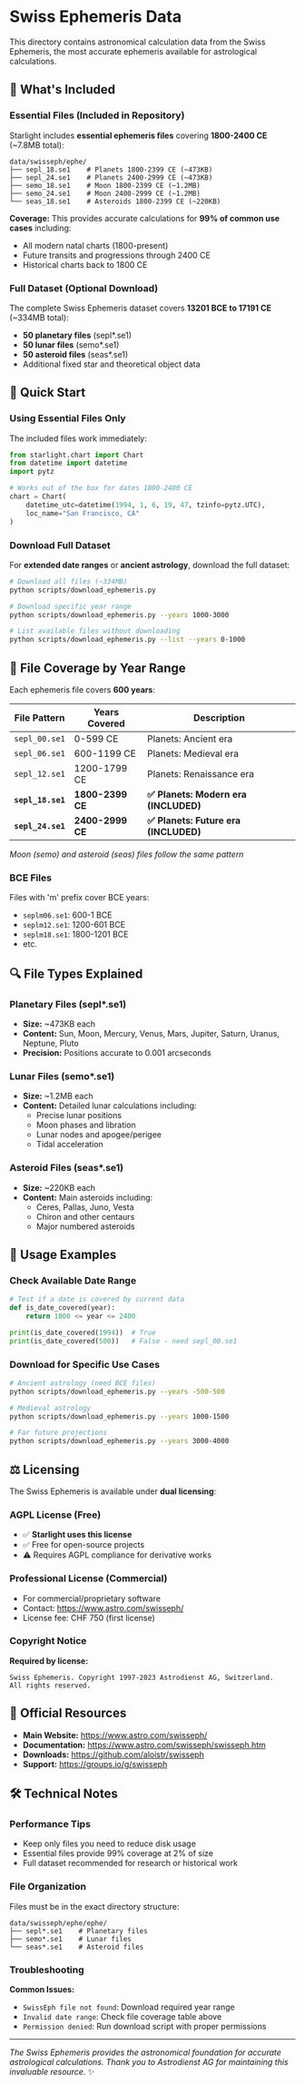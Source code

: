 # Swiss Ephemeris Data

This directory contains astronomical calculation data from the Swiss Ephemeris, the most accurate ephemeris available for astrological calculations.

## 📁 What's Included

### Essential Files (Included in Repository)
Starlight includes **essential ephemeris files** covering **1800-2400 CE** (~7.8MB total):

```
data/swisseph/ephe/
├── sepl_18.se1    # Planets 1800-2399 CE (~473KB)
├── sepl_24.se1    # Planets 2400-2999 CE (~473KB)
├── semo_18.se1    # Moon 1800-2399 CE (~1.2MB)
├── semo_24.se1    # Moon 2400-2999 CE (~1.2MB)
└── seas_18.se1    # Asteroids 1800-2399 CE (~220KB)
```

**Coverage:** This provides accurate calculations for **99% of common use cases** including:
- All modern natal charts (1800-present)
- Future transits and progressions through 2400 CE
- Historical charts back to 1800 CE

### Full Dataset (Optional Download)
The complete Swiss Ephemeris dataset covers **13201 BCE to 17191 CE** (~334MB total):
- **50 planetary files** (sepl*.se1)
- **50 lunar files** (semo*.se1)
- **50 asteroid files** (seas*.se1)
- Additional fixed star and theoretical object data

## 🚀 Quick Start

### Using Essential Files Only
The included files work immediately:

```python
from starlight.chart import Chart
from datetime import datetime
import pytz

# Works out of the box for dates 1800-2400 CE
chart = Chart(
    datetime_utc=datetime(1994, 1, 6, 19, 47, tzinfo=pytz.UTC),
    loc_name="San Francisco, CA"
)
```

### Download Full Dataset

For **extended date ranges** or **ancient astrology**, download the full dataset:

```bash
# Download all files (~334MB)
python scripts/download_ephemeris.py

# Download specific year range
python scripts/download_ephemeris.py --years 1000-3000

# List available files without downloading
python scripts/download_ephemeris.py --list --years 0-1000
```

## 📅 File Coverage by Year Range

Each ephemeris file covers **600 years**:

| File Pattern | Years Covered | Description |
|--------------|---------------|-------------|
| `sepl_00.se1` | 0-599 CE | Planets: Ancient era |
| `sepl_06.se1` | 600-1199 CE | Planets: Medieval era |
| `sepl_12.se1` | 1200-1799 CE | Planets: Renaissance era |
| **`sepl_18.se1`** | **1800-2399 CE** | **✅ Planets: Modern era (INCLUDED)** |
| **`sepl_24.se1`** | **2400-2999 CE** | **✅ Planets: Future era (INCLUDED)** |

*Moon (semo) and asteroid (seas) files follow the same pattern*

### BCE Files
Files with 'm' prefix cover BCE years:
- `seplm06.se1`: 600-1 BCE
- `seplm12.se1`: 1200-601 BCE
- `seplm18.se1`: 1800-1201 BCE
- etc.

## 🔍 File Types Explained

### Planetary Files (sepl*.se1)
- **Size:** ~473KB each
- **Content:** Sun, Moon, Mercury, Venus, Mars, Jupiter, Saturn, Uranus, Neptune, Pluto
- **Precision:** Positions accurate to 0.001 arcseconds

### Lunar Files (semo*.se1)
- **Size:** ~1.2MB each
- **Content:** Detailed lunar calculations including:
  - Precise lunar positions
  - Moon phases and libration
  - Lunar nodes and apogee/perigee
  - Tidal acceleration

### Asteroid Files (seas*.se1)
- **Size:** ~220KB each
- **Content:** Main asteroids including:
  - Ceres, Pallas, Juno, Vesta
  - Chiron and other centaurs
  - Major numbered asteroids

## 📖 Usage Examples

### Check Available Date Range
```python
# Test if a date is covered by current data
def is_date_covered(year):
    return 1800 <= year <= 2400

print(is_date_covered(1994))  # True
print(is_date_covered(500))   # False - need sepl_00.se1
```

### Download for Specific Use Cases
```bash
# Ancient astrology (need BCE files)
python scripts/download_ephemeris.py --years -500-500

# Medieval astrology
python scripts/download_ephemeris.py --years 1000-1500

# Far future projections
python scripts/download_ephemeris.py --years 3000-4000
```

## ⚖️ Licensing

The Swiss Ephemeris is available under **dual licensing**:

### AGPL License (Free)
- ✅ **Starlight uses this license**
- ✅ Free for open-source projects
- ⚠️ Requires AGPL compliance for derivative works

### Professional License (Commercial)
- For commercial/proprietary software
- Contact: https://www.astro.com/swisseph/
- License fee: CHF 750 (first license)

### Copyright Notice
**Required by license:**
```
Swiss Ephemeris. Copyright 1997-2023 Astrodienst AG, Switzerland.
All rights reserved.
```

## 🔗 Official Resources

- **Main Website:** https://www.astro.com/swisseph/
- **Documentation:** https://www.astro.com/swisseph/swisseph.htm
- **Downloads:** https://github.com/aloistr/swisseph
- **Support:** https://groups.io/g/swisseph

## 🛠️ Technical Notes

### Performance Tips
- Keep only files you need to reduce disk usage
- Essential files provide 99% coverage at 2% of size
- Full dataset recommended for research or historical work

### File Organization
Files must be in the exact directory structure:
```
data/swisseph/ephe/ephe/
├── sepl*.se1    # Planetary files
├── semo*.se1    # Lunar files
└── seas*.se1    # Asteroid files
```

### Troubleshooting
**Common Issues:**
- `SwissEph file not found`: Download required year range
- `Invalid date range`: Check file coverage table above
- `Permission denied`: Run download script with proper permissions

---

*The Swiss Ephemeris provides the astronomical foundation for accurate astrological calculations. Thank you to Astrodienst AG for maintaining this invaluable resource.* ✨